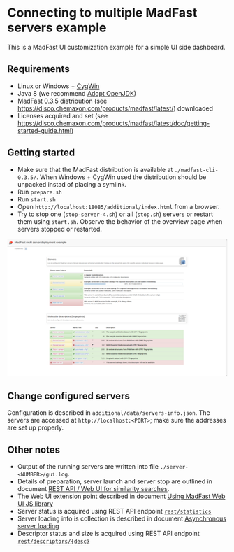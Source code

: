 Connecting to multiple MadFast servers example
==============================================

This is a MadFast UI customization example for a simple UI side dashboard.


Requirements
------------

  - Linux or Windows + [CygWin](https://www.cygwin.com/)
  - Java 8 (we recommend [Adopt OpenJDK](https://adoptopenjdk.net/))
  - MadFast 0.3.5 distribution (see <https://disco.chemaxon.com/products/madfast/latest/>) downloaded
  - Licenses acquired and set (see <https://disco.chemaxon.com/products/madfast/latest/doc/getting-started-guide.html>)


Getting started
---------------

  - Make sure that the MadFast distribution is available at `./madfast-cli-0.3.5/`. When Windows + CygWin used
    the distribution should be unpacked instad of placing a symlink.
  - Run `prepare.sh`
  - Run `start.sh`
  - Open `http://localhost:18085/additional/index.html` from a browser.
  - Try to stop one (`stop-server-4.sh`) or all (`stop.sh`) servers or restart them using `start.sh`. Observe the
    behavior of the overview page when servers stopped or restarted.

![](screenshot.png)


Change configured servers
-------------------------

Configuration is described in `additional/data/servers-info.json`. The servers are accessed at
`http://localhost:<PORT>`; make sure the addresses are set up properly.


Other notes
-----------

  - Output of the running servers are written into file `./server-<NUMBER>/gui.log`.
  - Details of preparation, server launch and server stop are outlined in document 
    [REST API / Web UI for similarity searches](https://disco.chemaxon.com/products/madfast/latest/doc/rest-api-example.html).
  - The Web UI extension point described in document
    [Using MadFast Web UI JS library](https://disco.chemaxon.com/products/madfast/latest/doc/using-webui-js-library.html)
  - Server status is acquired using REST API endpoint [`rest/statistics`](https://disco.chemaxon.com/products/madfast/latest/doc/enunciate/resource_StatisticsResource.html#resource_StatisticsResource_getStatistics_GET)
  - Server loading info is collection is described in document [Asynchronous server loading](https://disco.chemaxon.com/products/madfast/latest/doc/asynchronous-server-loading.html)
  - Descriptor status and size is acquired using REST API endpoint [`rest/descriptors/{desc}`](https://disco.chemaxon.com/products/madfast/latest/doc/enunciate/resource_DescriptorsResource.html#resource_DescriptorsResource_getSummaryOnDescriptor_GET)

